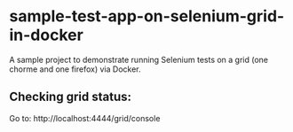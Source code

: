 # sample-test-app-on-selenium-grid-in-docker
A sample project to demonstrate running Selenium tests on a grid (one chorme and one firefox) via Docker.

## Checking grid status:
Go to: http://localhost:4444/grid/console
